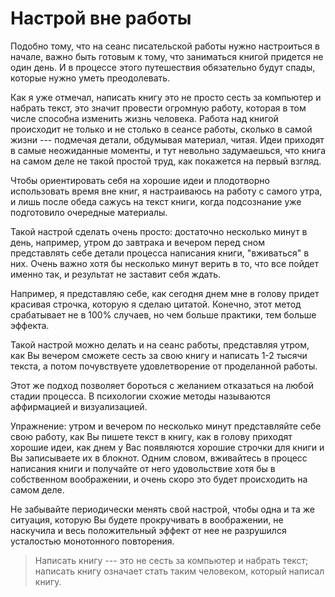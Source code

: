 
# Настрой вне работы

Подобно тому, что на сеанс писательской работы нужно настроиться в
начале, важно быть готовым к тому, что заниматься книгой придется не
один день.  И в процессе этого путешествия обязательно будут спады,
которые нужно уметь преодолевать.

Как я уже отмечал, написать книгу это не просто сесть за компьютер и
набрать текст, это значит провести огромную работу, которая в том
числе способна изменить жизнь человека.  Работа над книгой происходит
не только и не столько в сеансе работы, сколько в самой жизни ---
подмечая детали, обдумывая материал, читая.  Идеи приходят в самые
неожиданные моменты, и тут невольно задумаешься, что книга на самом
деле не такой простой труд, как покажется на первый взгляд.

Чтобы ориентировать себя на хорошие идеи и плодотворно использовать
время вне книг, я настраиваюсь на работу с самого утра, и лишь после
обеда сажусь на текст книги, когда подсознание уже подготовило
очередные материалы.

Такой настрой сделать очень просто: достаточно несколько минут в день,
например, утром до завтрака и вечером перед сном представлять себе
детали процесса написания книги, "вживаться" в них.  Очень важно хотя
бы несколько минут верить в то, что все пойдет именно так, и результат
не заставит себя ждать.

Например, я представляю себе, как сегодня днем мне в голову придет
красивая строчка, которую я сделаю цитатой.  Конечно, этот метод
срабатывает не в 100% случаев, но чем больше практики, тем больше
эффекта.

Такой настрой можно делать и на сеанс работы, представляя утром, как
Вы вечером сможете сесть за свою книгу и написать 1-2 тысячи текста, а
потом почувствуете удовлетворение от проделанной работы.

Этот же подход позволяет бороться с желанием отказаться на любой
стадии процесса.  В психологии схожие методы называются аффирмацией и
визуализацией.

Упражнение: утром и вечером по несколько минут представляйте себе свою
работу, как Вы пишете текст в книгу, как в голову приходят хорошие
идеи, как днем у Вас появляются хорошие строчки для книги и Вы
записываете их в блокнот.  Одним словом, вживайтесь в процесс
написания книги и получайте от него удовольствие хотя бы в собственном
воображении, и очень скоро это будет происходить на самом деле.

Не забывайте периодически менять свой настрой, чтобы одна и та же
ситуация, которую Вы будете прокручивать в воображении, не наскучила и
весь положительный эффект от нее не разрушился усталостью монотонного
повторения.

> Написать книгу --- это не сесть за компьютер и набрать текст;
> написать книгу означает стать таким человеком, который написал
> книгу.
